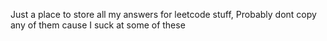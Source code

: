Just a place to store all my answers for leetcode stuff, Probably dont copy any of them cause I suck at some of these
